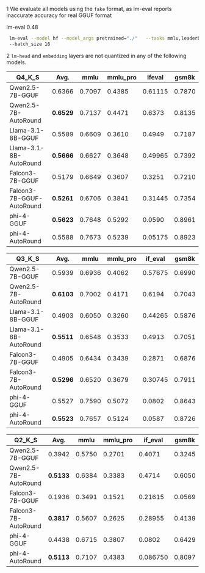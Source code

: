 1 We evaluate all models using the `fake` format, as lm-eval reports inaccurate accuracy for real GGUF format 


lm-eval 0.48

```bash
 lm-eval --model hf --model_args pretrained="./"   --tasks mmlu,leaderboard_ifeval,leaderboard_mmlu_pro,gsm8k 
 --batch_size 16
```

2 `lm-head` and `embedding` layers are not quantized in any of the following models.

| Q4_K_S                    | Avg.       | mmlu   | mmlu_pro | ifeval  | gsm8k  |
|---------------------------|------------|--------|----------|---------|--------|
| Qwen2.5-7B-GGUF           | 0.6366     | 0.7097 | 0.4385   | 0.61115 | 0.7870 |
| Qwen2.5-7B-AutoRound      | **0.6529** | 0.7137 | 0.4471   | 0.6373  | 0.8135 |
| Llama-3.1-8B-GGUF         | 0.5589     | 0.6609 | 0.3610   | 0.4949  | 0.7187 |
| Llama-3.1-8B-AutoRound    | **0.5666** | 0.6627 | 0.3648   | 0.49965 | 0.7392 |
| Falcon3-7B-GGUF           | 0.5179     | 0.6649 | 0.3607   | 0.3251  | 0.7210 |
| Falcon3-7B-GGUF-AutoRound | **0.5261** | 0.6706 | 0.3841   | 0.31445 | 0.7354 |
| phi-4-GGUF                | **0.5623** | 0.7648 | 0.5292   | 0.0590  | 0.8961 |
| phi-4-AutoRound           | 0.5588     | 0.7673 | 0.5239   | 0.05175 | 0.8923 |

| Q3_K_S                    | Avg.       | mmlu   | mmlu_pro | if_eval  | gsm8k  |
|---------------------------|------------|--------|----------|----------|--------|
| Qwen2.5-7B-GGUF           |   0.5939   | 0.6936 | 0.4062   | 0.57675  | 0.6990 |
| Qwen2.5-7B-AutoRound      | **0.6103** | 0.7002 | 0.4171   | 0.6194   | 0.7043 |
| Llama-3.1-8B-GGUF         |   0.4903   | 0.6050 | 0.3260   | 0.44265  | 0.5876 |
| Llama-3.1-8B-AutoRound    | **0.5511** | 0.6548 | 0.3533   | 0.4913   | 0.7051 |
| Falcon3-7B-GGUF           |   0.4905   | 0.6434 | 0.3439   | 0.2871   | 0.6876 |
| Falcon3-7B-AutoRound      | **0.5296** | 0.6520 | 0.3679   | 0.30745  | 0.7911 |
| phi-4-GGUF                |   0.5527   | 0.7590 | 0.5072   | 0.0802   | 0.8643 |
| phi-4-AutoRound           | **0.5523** | 0.7657 | 0.5124   | 0.0587   | 0.8726 |

| Q2_K_S               | Avg.       | mmlu   | mmlu_pro | if_eval  | gsm8k  |
|----------------------|------------|--------|----------|----------|--------|
| Qwen2.5-7B-GGUF      | 0.3942     | 0.5750 | 0.2701   | 0.4071   | 0.3245 |
| Qwen2.5-7B-AutoRound | **0.5133** | 0.6384 | 0.3383   | 0.4714   | 0.6050 |
| Falcon3-7B-GGUF      | 0.1936     | 0.3491 | 0.1521   | 0.21615  | 0.0569 |
| Falcon3-7B-AutoRound | **0.3817** | 0.5607 | 0.2625   | 0.28955  | 0.4139 |
| phi-4-GGUF           | 0.4438     | 0.6715 | 0.3807   | 0.0802   | 0.6429 |
| phi-4-AutoRound      | **0.5113** | 0.7107 | 0.4383   | 0.086750 | 0.8097 |

